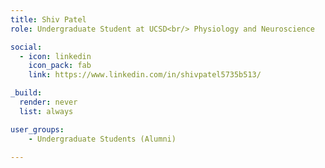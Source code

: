 ```yaml
---
title: Shiv Patel
role: Undergraduate Student at UCSD<br/> Physiology and Neuroscience

social:
  - icon: linkedin
    icon_pack: fab
    link: https://www.linkedin.com/in/shivpatel5735b513/

_build:
  render: never
  list: always

user_groups:
    - Undergraduate Students (Alumni)

---
```

